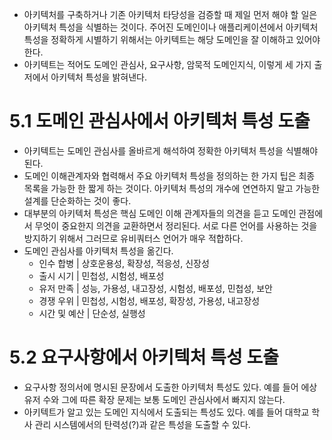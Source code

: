- 아키텍처를 구축하거나 기존 아키텍처 타당성을 검증할 때 제일 먼저 해야 할 일은 아키텍처 특성을 식별하는 것이다. 주어진 도메인이나 애플리케이션에서 아키텍처 특성을 정확하게 시별하기 위해서는 아키텍트는 해당 도메인을 잘 이해하고 있어야한다.
- 아키텍트는 적어도 도메인 관심사, 요구사항, 암묵적 도메인지식, 이렇게 세 가지 출저에서 아키텍처 특성을 밝혀낸다.
# 5.1 도메인 관심사에서 아키텍처 특성 도출
- 아키텍트는 도메인 관심사를 올바르게 해석하여 정확한 아키텍처 특성을 식별해야 된다.
- 도메인 이해관계자와 협력해서 주요 아키텍처 특성을 정의하는 한 가지 팁은 최종 목록을 가능한 한 짧게 하는 것이다. 아키텍처 특성의 개수에 연연하지 말고 가능한 설계를 단순화하는 것이 좋다.
- 대부분의 아키텍처 특성은 핵심 도메인 이해 관계자들의 의견을 듣고 도메인 관점에서 무엇이 중요한지 의견을 교환하면서 정리된다. 서로 다른 언어를 사용하는 것을 방지하기 위해서 그러므로 유비쿼터스 언어가 매우 적합하다.
- 도메인 관심사를 아키텍처 특성을 옮긴다.
	- 인수 합병 | 상호운용성, 확장성, 적응성, 신장성
	- 출시 시기 | 민첩성, 시험성, 배포성
	- 유저 만족 | 성능, 가용성, 내고장성, 시험성, 배포성, 민첩성, 보안
	- 경쟁 우위 | 민첩성, 시험성, 배포성, 확장성, 가용성, 내고장성
	- 시간 및 예산 | 단순성, 실행성
# 5.2 요구사항에서 아키텍처 특성 도출
- 요구사항 정의서에 명시된 문장에서 도출한 아키텍처 특성도 있다. 예를 들어 에상 유저 수와 그에 따른 확장 문제는 보통 도메인 관심사에서 빠지지 않는다.
- 아키텍트가 알고 있는 도메인 지식에서 도출되는 특성도 있다. 예를 들어 대학교 학사 관리 시스템에서의 탄력성(?)과 같은 특성을 도출할 수 있다.
